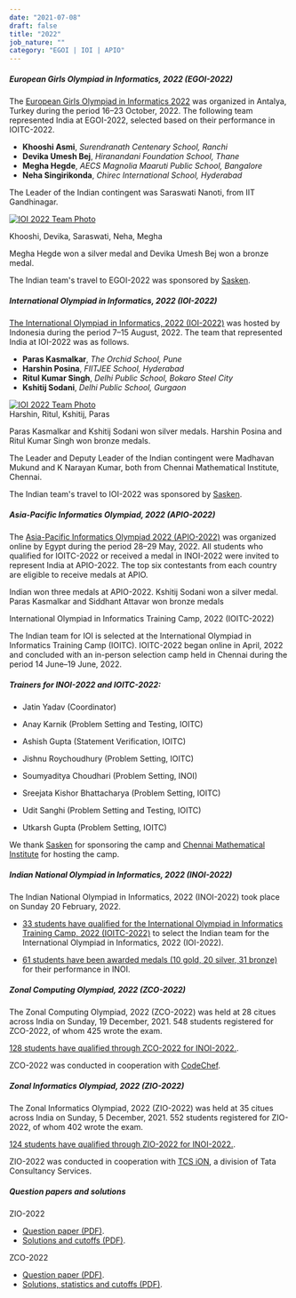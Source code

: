 ```yaml
---
date: "2021-07-08"
draft: false
title: "2022"
job_nature: ""
category: "EGOI | IOI | APIO"
---
```



##### European Girls Olympiad in Informatics, 2022 (EGOI-2022)

The [European Girls Olympiad in Informatics 2022](https://ubilo.tubitak.gov.tr/egoi2022/) was organized in Antalya, Turkey during the period 16–23 October, 2022. The following team represented India at EGOI-2022, selected based on their performance in IOITC-2022.

*   **Khooshi Asmi**, _Surendranath Centenary School, Ranchi_
*   **Devika Umesh Bej**, _Hiranandani Foundation School, Thane_
*   **Megha Hegde**, _AECS Magnolia Maaruti Public School, Bangalore_
*   **Neha Singirikonda**, _Chirec International School, Hyderabad_

The Leader of the Indian contingent was Saraswati Nanoti, from IIT Gandhinagar.

[![IOI 2022 Team Photo](https://www.iarcs.org.in//inoi/2022/egoi2022/egoi2022_team_photo.jpg)](https://www.iarcs.org.in//inoi/2022/egoi2022/egoi2022_team_photo.jpg)  
  
Khooshi, Devika, Saraswati, Neha, Megha

Megha Hegde won a silver medal and Devika Umesh Bej won a bronze medal.

The Indian team's travel to EGOI-2022 was sponsored by [Sasken](http://www.sasken.com).

##### International Olympiad in Informatics, 2022 (IOI-2022)

[The International Olympiad in Informatics, 2022 (IOI-2022)](https://ioi2022.id/) was hosted by Indonesia during the period 7–15 August, 2022. The team that represented India at IOI-2022 was as follows.

*   **Paras Kasmalkar**, _The Orchid School, Pune_
*   **Harshin Posina**, _FIITJEE School, Hyderabad_
*   **Ritul Kumar Singh**, _Delhi Public School, Bokaro Steel City_
*   **Kshitij Sodani**, _Delhi Public School, Gurgaon_

[![IOI 2022 Team Photo](https://www.iarcs.org.in//inoi/2022/ioi2022/ioi2022_team_ioi.jpg)](https://www.iarcs.org.in//inoi/2022/ioi2022/ioi2022_team_ioi_big.jpg)  
Harshin, Ritul, Kshitij, Paras

Paras Kasmalkar and Kshitij Sodani won silver medals. Harshin Posina and Ritul Kumar Singh won bronze medals.

The Leader and Deputy Leader of the Indian contingent were Madhavan Mukund and K Narayan Kumar, both from Chennai Mathematical Institute, Chennai.

The Indian team's travel to IOI-2022 was sponsored by [Sasken](http://www.sasken.com).

##### Asia-Pacific Informatics Olympiad, 2022 (APIO-2022)

The [Asia-Pacific Informatics Olympiad 2022 (APIO-2022)](https://apio2022.org/) was organized online by Egypt during the period 28–29 May, 2022. All students who qualified for IOITC-2022 or received a medal in INOI-2022 were invited to represent India at APIO-2022. The top six contestants from each country are eligible to receive medals at APIO.

Indian won three medals at APIO-2022. Kshitij Sodani won a silver medal. Paras Kasmalkar and Siddhant Attavar won bronze medals

International Olympiad in Informatics Training Camp, 2022 (IOITC-2022)

The Indian team for IOI is selected at the International Olympiad in Informatics Training Camp (IOITC). IOITC-2022 began online in April, 2022 and concluded with an in-person selection camp held in Chennai during the period 14 June–19 June, 2022.

##### Trainers for INOI-2022 and IOITC-2022:

*   Jatin Yadav (Coordinator)

*   Anay Karnik (Problem Setting and Testing, IOITC)
*   Ashish Gupta (Statement Verification, IOITC)
*   Jishnu Roychoudhury (Problem Setting, IOITC)
*   Soumyaditya Choudhari (Problem Setting, INOI)
*   Sreejata Kishor Bhattacharya (Problem Setting, IOITC)
*   Udit Sanghi (Problem Setting and Testing, IOITC)
*   Utkarsh Gupta (Problem Setting, IOITC)

We thank [Sasken](http://www.sasken.com) for sponsoring the camp and [Chennai Mathematical Institute](http://www.cmi.ac.in) for hosting the camp.

##### Indian National Olympiad in Informatics, 2022 (INOI-2022)

The Indian National Olympiad in Informatics, 2022 (INOI-2022) took place on Sunday 20 February, 2022.

*   [33 students have qualified for the International Olympiad in Informatics Training Camp, 2022 (IOITC-2022)](https://www.iarcs.org.in/inoi/2022/inoi2022/results_inoi2022.php#ioitc) to select the Indian team for the International Olympiad in Informatics, 2022 (IOI-2022).  
      
    
*   [61 students have been awarded medals (10 gold, 20 silver, 31 bronze)](https://www.iarcs.org.in/inoi/2022/inoi2022/results_inoi2022.php#medals) for their performance in INOI.

##### Zonal Computing Olympiad, 2022 (ZCO-2022)

The Zonal Computing Olympiad, 2022 (ZCO-2022) was held at 28 citues across India on Sunday, 19 December, 2021. 548 students registered for ZCO-2022, of whom 425 wrote the exam.

[128 students have qualified through ZCO-2022 for INOI-2022.](https://www.iarcs.org.in/inoi/2022/zco2022/results_zco2022.php).

ZCO-2022 was conducted in cooperation with [CodeChef](https://www.codechef.com/).

##### Zonal Informatics Olympiad, 2022 (ZIO-2022)

The Zonal Informatics Olympiad, 2022 (ZIO-2022) was held at 35 citues across India on Sunday, 5 December, 2021. 552 students registered for ZIO-2022, of whom 402 wrote the exam.

[124 students have qualified through ZIO-2022 for INOI-2022.](https://www.iarcs.org.in/inoi/2022/zio2022/results_zio2022.php).

ZIO-2022 was conducted in cooperation with [TCS iON](https://www.tcsion.com/), a division of Tata Consultancy Services.

##### Question papers and solutions

ZIO-2022

*   [Question paper (PDF)](../zio2022/zio2022-question-paper.pdf).
*   [Solutions and cutoffs (PDF)](../zio2022/zio2022-solutions.pdf).

ZCO-2022

*   [Question paper (PDF)](../zco2022/zco2022-question-paper.pdf).
*   [Solutions, statistics and cutoffs (PDF)](../zco2022/zco2022-solutions-and-cutoffs.pdf).

